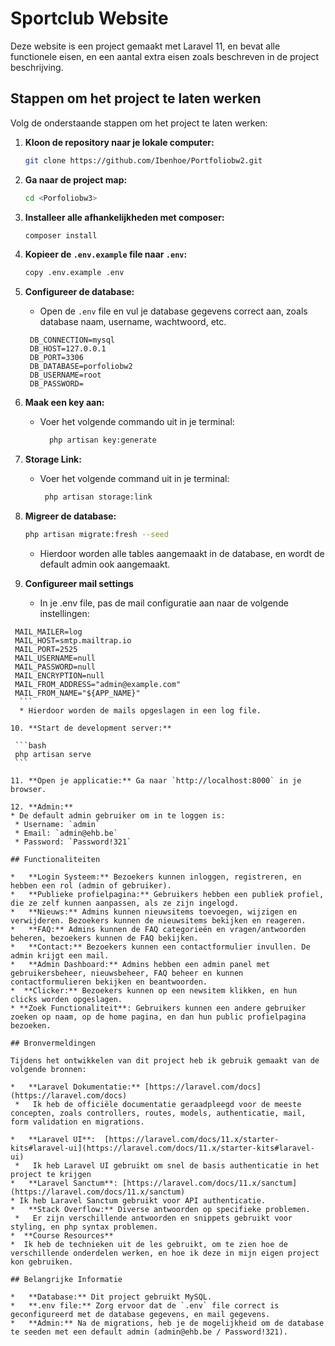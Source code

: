 # Sportclub Website

Deze website is een project gemaakt met Laravel 11, en bevat alle functionele eisen, en een aantal extra eisen zoals beschreven in de project beschrijving.

## Stappen om het project te laten werken

Volg de onderstaande stappen om het project te laten werken:

1.  **Kloon de repository naar je lokale computer:**

    ```bash
    git clone https://github.com/Ibenhoe/Portfoliobw2.git
    ```

2.  **Ga naar de project map:**

    ```bash
    cd <Porfoliobw3>
    ```

3.  **Installeer alle afhankelijkheden met composer:**

    ```bash
    composer install
    ```

4.  **Kopieer de `.env.example` file naar `.env`:**

    ```bash
    copy .env.example .env
    ```

5.  **Configureer de database:**
     *  Open de `.env` file en vul je database gegevens correct aan, zoals database naam, username, wachtwoord, etc.
       ```env
        DB_CONNECTION=mysql
        DB_HOST=127.0.0.1
        DB_PORT=3306
        DB_DATABASE=porfoliobw2
        DB_USERNAME=root
        DB_PASSWORD=
      ```

6. **Maak een key aan:**
   * Voer het volgende commando uit in je terminal:
     ```bash
       php artisan key:generate
     ```
7. **Storage Link:**
   * Voer het volgende command uit in je terminal:
     ```bash
      php artisan storage:link
      ```
8.  **Migreer de database:**

    ```bash
    php artisan migrate:fresh --seed
    ```
    *  Hierdoor worden alle tables aangemaakt in de database, en wordt de default admin ook aangemaakt.
9.  **Configureer mail settings**
    *  In je .env file, pas de mail configuratie aan naar de volgende instellingen:
   ```env
    MAIL_MAILER=log
    MAIL_HOST=smtp.mailtrap.io
    MAIL_PORT=2525
    MAIL_USERNAME=null
    MAIL_PASSWORD=null
    MAIL_ENCRYPTION=null
    MAIL_FROM_ADDRESS="admin@example.com"
    MAIL_FROM_NAME="${APP_NAME}"
     ```
     * Hierdoor worden de mails opgeslagen in een log file.

10. **Start de development server:**

    ```bash
    php artisan serve
    ```

11. **Open je applicatie:** Ga naar `http://localhost:8000` in je browser.

12. **Admin:**
  * De default admin gebruiker om in te loggen is:
    * Username: `admin`
    * Email: `admin@ehb.be`
    * Password: `Password!321`

## Functionaliteiten

*   **Login Systeem:** Bezoekers kunnen inloggen, registreren, en hebben een rol (admin of gebruiker).
*   **Publieke profielpagina:** Gebruikers hebben een publiek profiel, die ze zelf kunnen aanpassen, als ze zijn ingelogd.
*   **Nieuws:** Admins kunnen nieuwsitems toevoegen, wijzigen en verwijderen. Bezoekers kunnen de nieuwsitems bekijken en reageren.
*   **FAQ:** Admins kunnen de FAQ categorieën en vragen/antwoorden beheren, bezoekers kunnen de FAQ bekijken.
*   **Contact:** Bezoekers kunnen een contactformulier invullen. De admin krijgt een mail.
*   **Admin Dashboard:** Admins hebben een admin panel met gebruikersbeheer, nieuwsbeheer, FAQ beheer en kunnen contactformulieren bekijken en beantwoorden.
*  **Clicker:** Bezoekers kunnen op een newsitem klikken, en hun clicks worden opgeslagen.
* **Zoek Functionaliteit**: Gebruikers kunnen een andere gebruiker zoeken op naam, op de home pagina, en dan hun public profielpagina bezoeken.

## Bronvermeldingen

Tijdens het ontwikkelen van dit project heb ik gebruik gemaakt van de volgende bronnen:

*   **Laravel Dokumentatie:** [https://laravel.com/docs](https://laravel.com/docs)
    *   Ik heb de officiële documentatie geraadpleegd voor de meeste concepten, zoals controllers, routes, models, authenticatie, mail, form validation en migrations.

*   **Laravel UI**:  [https://laravel.com/docs/11.x/starter-kits#laravel-ui](https://laravel.com/docs/11.x/starter-kits#laravel-ui)
    *   Ik heb Laravel UI gebruikt om snel de basis authenticatie in het project te krijgen
*   **Laravel Sanctum**: [https://laravel.com/docs/11.x/sanctum](https://laravel.com/docs/11.x/sanctum)
  * Ik heb Laravel Sanctum gebruikt voor API authenticatie.
*   **Stack Overflow:** Diverse antwoorden op specifieke problemen.
    *   Er zijn verschillende antwoorden en snippets gebruikt voor styling, en php syntax problemen.
*  **Course Resources**
   *  Ik heb de technieken uit de les gebruikt, om te zien hoe de verschillende onderdelen werken, en hoe ik deze in mijn eigen project kon gebruiken.

## Belangrijke Informatie

*   **Database:** Dit project gebruikt MySQL.
*   **.env file:** Zorg ervoor dat de `.env` file correct is geconfigureerd met de database gegevens, en mail gegevens.
*   **Admin:** Na de migrations, heb je de mogelijkheid om de database te seeden met een default admin (admin@ehb.be / Password!321).

